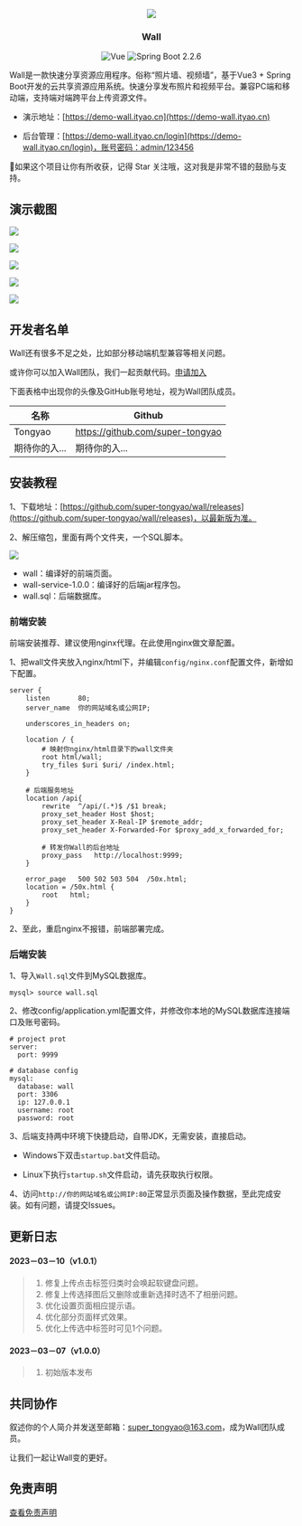 <div align="center">

![](https://img-blog.csdnimg.cn/1842462da13147fea1c48f8c38fc6125.png)
<h3 align="center"> Wall</h3>

![Vue](https://img.shields.io/badge/Vue-3.2.13-brightgreen.svg)
![Spring Boot 2.2.6](https://img.shields.io/badge/Spring%20Boot-2.2.6-brightgreen.svg)

</div>

Wall是一款快速分享资源应用程序。俗称“照片墙、视频墙”，基于Vue3 + Spring Boot开发的云共享资源应用系统。快速分享发布照片和视频平台。兼容PC端和移动端，支持端对端跨平台上传资源文件。

- 演示地址：[https://demo-wall.ityao.cn](https://demo-wall.ityao.cn)

- 后台管理：[https://demo-wall.ityao.cn/login](https://demo-wall.ityao.cn/login)，账号密码：admin/123456

🌟如果这个项目让你有所收获，记得 Star 关注哦，这对我是非常不错的鼓励与支持。

## 演示截图



![](https://img-blog.csdnimg.cn/d90a3605852049e59e6129b6ea356d21.png)

![](https://img-blog.csdnimg.cn/b09c6dd1af074f77ba17575a32a49f6e.png)

![](https://img-blog.csdnimg.cn/42a33e6001104fda84fd2a66955cad90.png)

![](https://img-blog.csdnimg.cn/f170a54d25f54aeaacf75aa62177f207.png)

![](https://img-blog.csdnimg.cn/da2f0ec64c97424cae4e4c57e71d4488.png)

## 开发者名单

Wall还有很多不足之处，比如部分移动端机型兼容等相关问题。

或许你可以加入Wall团队，我们一起贡献代码。[申请加入](#共同协作)



下面表格中出现你的头像及GitHub账号地址，视为Wall团队成员。

| 名称          | Github                           |
| ------------- | -------------------------------- |
| Tongyao       | https://github.com/super-tongyao |
| 期待你的入... | 期待你的入...                    |

## 安装教程

1、下载地址：[https://github.com/super-tongyao/wall/releases](https://github.com/super-tongyao/wall/releases)，以最新版为准。

2、解压缩包，里面有两个文件夹，一个SQL脚本。

![](https://img-blog.csdnimg.cn/02385e8546374571b45e70fab99c5333.png)

- wall：编译好的前端页面。
- wall-service-1.0.0：编译好的后端jar程序包。
- wall.sql：后端数据库。

### 前端安装

前端安装推荐、建议使用nginx代理。在此使用nginx做文章配置。

1、把wall文件夹放入nginx/html下，并编辑```config/nginx.conf```配置文件，新增如下配置。

```
server {
	listen       80;
	server_name  你的网站域名或公网IP;
	
	underscores_in_headers on;

	location / {
		# 映射你nginx/html目录下的wall文件夹
		root html/wall;
		try_files $uri $uri/ /index.html;
	}
	
	# 后端服务地址
	location /api{
		rewrite  ^/api/(.*)$ /$1 break;
		proxy_set_header Host $host;
		proxy_set_header X-Real-IP $remote_addr;
		proxy_set_header X-Forwarded-For $proxy_add_x_forwarded_for;
		
		# 转发你Wall的后台地址
		proxy_pass   http://localhost:9999;
	}
	
	error_page   500 502 503 504  /50x.html;
	location = /50x.html {
		root   html;
	}
}
```

2、至此，重启nginx不报错，前端部署完成。

### 后端安装

1、导入```Wall.sql```文件到MySQL数据库。

```
mysql> source wall.sql
```

2、修改config/application.yml配置文件，并修改你本地的MySQL数据库连接端口及账号密码。

```
# project prot
server:
  port: 9999

# database config
mysql:
  database: wall
  port: 3306
  ip: 127.0.0.1
  username: root
  password: root
```

3、后端支持两中环境下快捷启动，自带JDK，无需安装，直接启动。

- Windows下双击```startup.bat```文件启动。

- Linux下执行```startup.sh```文件启动，请先获取执行权限。

4、访问```http://你的网站域名或公网IP:80```正常显示页面及操作数据，至此完成安装。如有问题，请提交Issues。

## 更新日志

#### 2023－03－10（v1.0.1）

> 1. 修复上传点击标签归类时会唤起软键盘问题。
> 2. 修复上传选择图后又删除或重新选择时选不了相册问题。
> 3. 优化设置页面相应提示语。
> 4. 优化部分页面样式效果。
> 5. 优化上传选中标签时可见1个问题。

#### 2023－03－07（v1.0.0）

> 1. 初始版本发布

## 共同协作

叙述你的个人简介并发送至邮箱：super_tongyao@163.com，成为Wall团队成员。

让我们一起让Wall变的更好。

## 免责声明

[查看免责声明](/免责声明.md)
